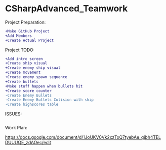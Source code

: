 # CSharpAdvanced_Teamwork

Project Preparation:
```diff
+Make GitHub Project
+Add Members
+Create Actual Project
```

Project TODO:
```diff
+Add intro screen
+Create ship visual
+Create enemy ship visual
+Create movement
+Create enemy spawn sequence
+Create bullets
+Make stuff happen when bullets hit
+Create score counter
-Create Enemy Bullets
-Create Enemy Bullets Colision with ship
-Create highscores table
```

ISSUES:
```diff


```

Work Plan:

https://docs.google.com/document/d/1JoUKV0Vk2xzTxQ7tyebAe_qjbh4TELDUUUQE_zdAOec/edit
